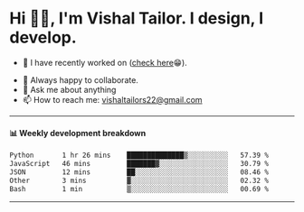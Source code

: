 # Hi 👋🏻, I'm Vishal Tailor. I design, I develop.

- 🔭 I have recently worked on ([check here](https://vishaltailor.com)😁).
<!-- - 🎦 Currently watching: JavaScript: The Hard Parts By Will Sentance. -->
- 👯 Always happy to collaborate.
- 💬 Ask me about anything
- 📫 How to reach me: <a href="mailto:vishaltailors22@gmail.com">vishaltailors22@gmail.com</a>

<hr /> 
<h4>📊 Weekly development breakdown</h4>
<!--START_SECTION:waka-->

```txt
Python       1 hr 26 mins    ██████████████▒░░░░░░░░░░   57.39 %
JavaScript   46 mins         ███████▓░░░░░░░░░░░░░░░░░   30.79 %
JSON         12 mins         ██░░░░░░░░░░░░░░░░░░░░░░░   08.46 %
Other        3 mins          ▓░░░░░░░░░░░░░░░░░░░░░░░░   02.32 %
Bash         1 min           ▒░░░░░░░░░░░░░░░░░░░░░░░░   00.69 %
```

<!--END_SECTION:waka-->
<hr /> 

<!-- ![](./profile-3d-contrib/profile-green-animate.svg) -->
